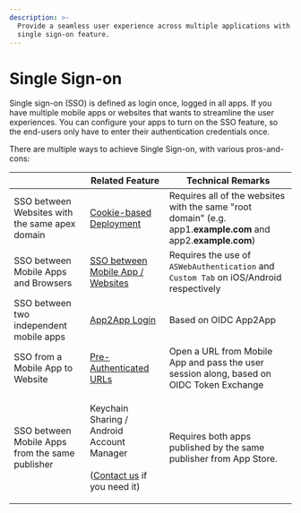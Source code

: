 ```yaml
---
description: >-
  Provide a seamless user experience across multiple applications with the
  single sign-on feature.
---
```


# Single Sign-on

Single sign-on (SSO) is defined as login once, logged in all apps. If you have multiple mobile apps or websites that wants to streamline the user experiences. You can configure your apps to turn on the SSO feature, so the end-users only have to enter their authentication credentials once.

There are multiple ways to achieve Single Sign-on, with various pros-and-cons:

|                                                 | Related Feature                                                                                                                           | Technical Remarks                                                                                             |
| ----------------------------------------------- | ----------------------------------------------------------------------------------------------------------------------------------------- | ------------------------------------------------------------------------------------------------------------- |
| SSO between Websites with the same apex domain  | [Cookie-based Deployment](../../get-started/backend-api/#forward-cookie-in-http-header)                                                   | Requires all of the websites with the same "root domain" (e.g. app1.**example.com** and app2.**example.com**) |
| SSO between Mobile Apps and Browsers            | [SSO between Mobile App / Websites ](sso-with-mobile-app-web-spa.md)                                                                      | Requires the use of `ASWebAuthentication` and `Custom Tab` on iOS/Android respectively                        |
| SSO between two independent mobile apps         | [App2App Login](app2app-authorization.md)                                                                                                 | Based on OIDC App2App                                                                                         |
| SSO from a Mobile App to Website                | [Pre-Authenticated URLs](pre-authenticated-urls.md)                                                                                       | Open a URL from Mobile App and pass the user session along, based on OIDC Token Exchange                      |
| SSO between Mobile Apps from the same publisher | <p>Keychain Sharing / Android Account Manager<br><br>(<a href="https://www.authgear.com/schedule-demo">Contact us</a> if you need it)</p> | Requires both apps published by the same publisher from App Store.                                            |

